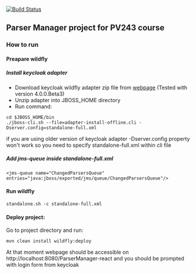 [![Build Status](https://travis-ci.org/mkralik3/pv243-ParserManager.svg?branch=master)](https://travis-ci.org/mkralik3/pv243-ParserManager)

## Parser Manager project for PV243 course

### How to run

#### Preapare wildfly

##### Install keycloak adapter

- Download keycloak wildfly adapter zip file from [webpage](https://www.keycloak.org/downloads.html) (Tested with version 4.0.0.Beta3)
- Unzip adapter into JBOSS_HOME directory
- Run command:
````
cd $JBOSS_HOME/bin
./jboss-cli.sh --file=adapter-install-offline.cli -Dserver.config=standalone-full.xml

````

if you are using older version of keycloak adapter -Dserver.config property won't work so you need to specify standalone-full.xml within cli file

##### Add jms-queue inside standalone-full.xml

````
<jms-queue name="ChangedParsersQueue" entries="java:jboss/exported/jms/queue/ChangedParsersQueue"/>

````

#### Run wildfly

````
standalone.sh -c standalone-full.xml
````

#### Deploy project:

Go to project directory and run:

````
mvn clean install wildfly:deploy
````

At that moment webpage should be accessible on http://localhost:8080/ParserManager-react and you should be prompted with login form from keycloak
